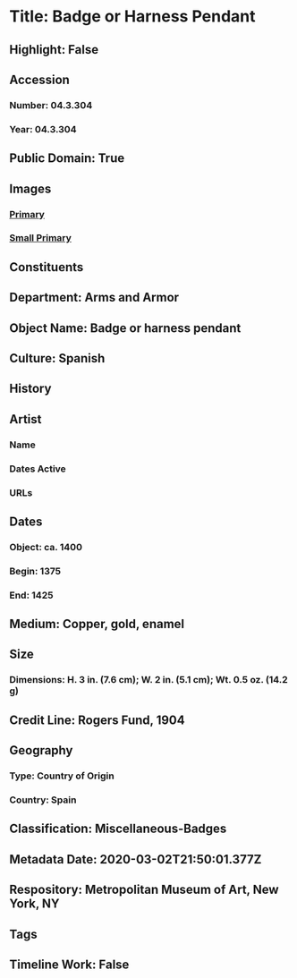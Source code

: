 # Title: Badge or Harness Pendant
## Highlight: False
## Accession
### Number: 04.3.304
### Year: 04.3.304
## Public Domain: True
## Images
### [Primary](https://images.metmuseum.org/CRDImages/aa/original/LC-04_3_304-001.jpg)
### [Small Primary](https://images.metmuseum.org/CRDImages/aa/web-large/LC-04_3_304-001.jpg)
## Constituents
## Department: Arms and Armor
## Object Name: Badge or harness pendant
## Culture: Spanish
## History
## Artist
### Name
### Dates Active
### URLs
## Dates
### Object: ca. 1400
### Begin: 1375
### End: 1425
## Medium: Copper, gold, enamel
## Size
### Dimensions: H. 3 in. (7.6 cm); W. 2 in. (5.1 cm); Wt. 0.5 oz. (14.2 g)
## Credit Line: Rogers Fund, 1904
## Geography
### Type: Country of Origin
### Country: Spain
## Classification: Miscellaneous-Badges
## Metadata Date: 2020-03-02T21:50:01.377Z
## Respository: Metropolitan Museum of Art, New York, NY
## Tags
## Timeline Work: False